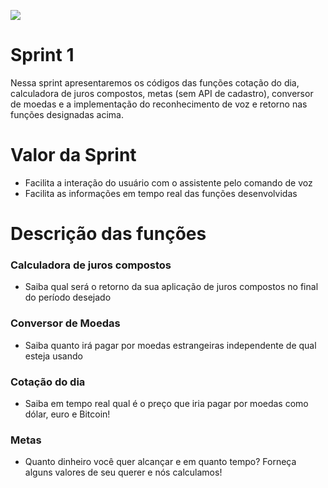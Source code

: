 <!DOCTYPE html>

<p align="left">
  <img src="https://github.com/TheLooksDatabase/Julius/blob/main/3)%20Images/Sprint%201%20Nessa%20sprint%20apresentaremos%20os%20c%C3%B3digos%20das%20fun%C3%A7%C3%B5es%20cota%C3%A7%C3%A3o%20do%20dia%2C%20calculadora%20de%20juros%20compostos%2C%20metas%20(sem%20API%20de%20cadastro)%2C%20conversor%20de%20moedas%20e%20a%20implementa%C3%A7%C3%A3o%20do%20reconhecimento%20de%20voz%20e%20retorno%20%20(1)/2.png" />
</p>  

<h1 align="left">Sprint 1</h1>

  Nessa sprint apresentaremos os códigos das funções cotação do dia, calculadora de juros compostos, metas (sem API de cadastro), conversor de moedas e a implementação do reconhecimento de voz e retorno nas funções designadas acima.


<h1 align="left">Valor da Sprint</h1>

- Facilita a interação do usuário com o assistente pelo comando de voz
- Facilita as informações em tempo real das funções desenvolvidas


<h1 align="left">Descrição das funções</h1>

### Calculadora de juros compostos

- Saiba qual será o retorno da sua aplicação de juros compostos no final do período desejado

### Conversor de Moedas

- Saiba quanto irá pagar por moedas estrangeiras independente de qual esteja usando

### Cotação do dia 

- Saiba em tempo real qual é o preço que iria pagar por moedas como dólar, euro e Bitcoin!

### Metas

- Quanto dinheiro você quer alcançar e em quanto tempo? Forneça alguns valores de seu querer e nós calculamos!



					  

